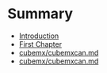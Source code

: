 # Summary

* [Introduction](README.md)
* [First Chapter](chapter1.md)
* [cubemx/cubemxcan.md](//cubemx/cubemxcan.md)
* [cubemx/cubemxcan.md](/cubemx/cubemxcan.md)



